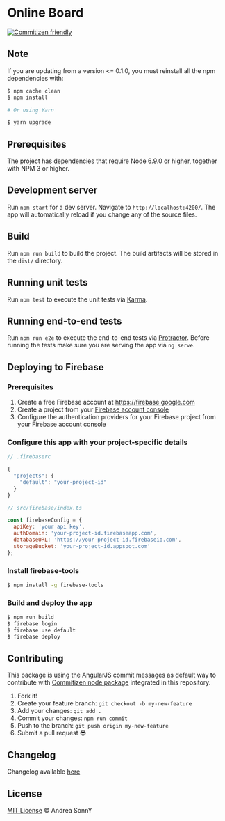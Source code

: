 # Online Board

[![Commitizen friendly](https://img.shields.io/badge/commitizen-friendly-brightgreen.svg)](http://commitizen.github.io/cz-cli/)

## Note

If you are updating from a version <= 0.1.0, you must reinstall all the
npm dependencies with:

```sh
$ npm cache clean
$ npm install

# Or using Yarn

$ yarn upgrade
```

## Prerequisites

The project has dependencies that require Node 6.9.0 or higher, together
with NPM 3 or higher.

## Development server

Run `npm start` for a dev server.
Navigate to `http://localhost:4200/`.
The app will automatically reload if you change any of the source files.

## Build

Run `npm run build` to build the project.
The build artifacts will be stored in the `dist/` directory.

## Running unit tests

Run `npm test` to execute the unit tests via [Karma](https://karma-runner.github.io).

## Running end-to-end tests

Run `npm run e2e` to execute the end-to-end tests via [Protractor](http://www.protractortest.org/).
Before running the tests make sure you are serving the app via `ng serve`.

## Deploying to Firebase

### Prerequisites

1. Create a free Firebase account at https://firebase.google.com
1. Create a project from your [Firebase account console](https://console.firebase.google.com)
1. Configure the authentication providers for your Firebase project from your Firebase account console

### Configure this app with your project-specific details

```javascript
// .firebaserc

{
  "projects": {
    "default": "your-project-id"
  }
}
```

```javascript
// src/firebase/index.ts

const firebaseConfig = {
  apiKey: 'your api key',
  authDomain: 'your-project-id.firebaseapp.com',
  databaseURL: 'https://your-project-id.firebaseio.com',
  storageBucket: 'your-project-id.appspot.com'
};
```

### Install firebase-tools

```sh
$ npm install -g firebase-tools
```

### Build and deploy the app

```sh
$ npm run build
$ firebase login
$ firebase use default
$ firebase deploy
```

## Contributing

This package is using the AngularJS commit messages as default way to contribute
with [Commitizen node package](https://github.com/commitizen/cz-cli/blob/master/README.md)
integrated in this repository.

1.  Fork it!
1.  Create your feature branch: `git checkout -b my-new-feature`
1.  Add your changes: `git add .`
1.  Commit your changes: `npm run commit`
1.  Push to the branch: `git push origin my-new-feature`
1.  Submit a pull request :sunglasses:

## Changelog

Changelog available [here](https://github.com/andreasonny83/online-board/releases)

## License

[MIT License](https://github.com/andreasonny83/online-board/blob/master/LICENSE) © Andrea SonnY

